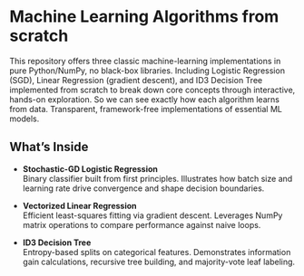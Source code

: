 # Machine Learning Algorithms from scratch

This repository offers three classic machine-learning implementations in pure Python/NumPy, no black-box libraries. Including Logistic Regression (SGD), Linear Regression (gradient descent), and ID3 Decision Tree implemented from scratch to break down core concepts through interactive, hands-on exploration. So we can see exactly how each algorithm learns from data. Transparent, framework-free implementations of essential ML models.

## What’s Inside

- **Stochastic-GD Logistic Regression**  
  Binary classifier built from first principles. Illustrates how batch size and learning rate drive convergence and shape decision boundaries.
  
- **Vectorized Linear Regression**  
  Efficient least-squares fitting via gradient descent. Leverages NumPy matrix operations to compare performance against naive loops.
  
- **ID3 Decision Tree**  
  Entropy-based splits on categorical features. Demonstrates information gain calculations, recursive tree building, and majority-vote leaf labeling.

